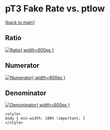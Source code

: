 # pT3 Fake Rate vs. ptlow

[[back to main](./)]



## Ratio

[![Ratio](../mtv/var/pT3_fakerate_ptlow.png){ width=600px }](../mtv/var/pT3_fakerate_ptlow.pdf)

## Numerator

[![Numerator](../mtv/num/pT3_fakerate_ptlow_num.png){ width=600px }](../mtv/num/pT3_fakerate_ptlow_num.pdf)

## Denominator

[![Denominator](../mtv/den/pT3_fakerate_ptlow_den.png){ width=600px }](../mtv/den/pT3_fakerate_ptlow_den.pdf)


``` {=html}
<style>
body { min-width: 100% !important; }
</style>
```
